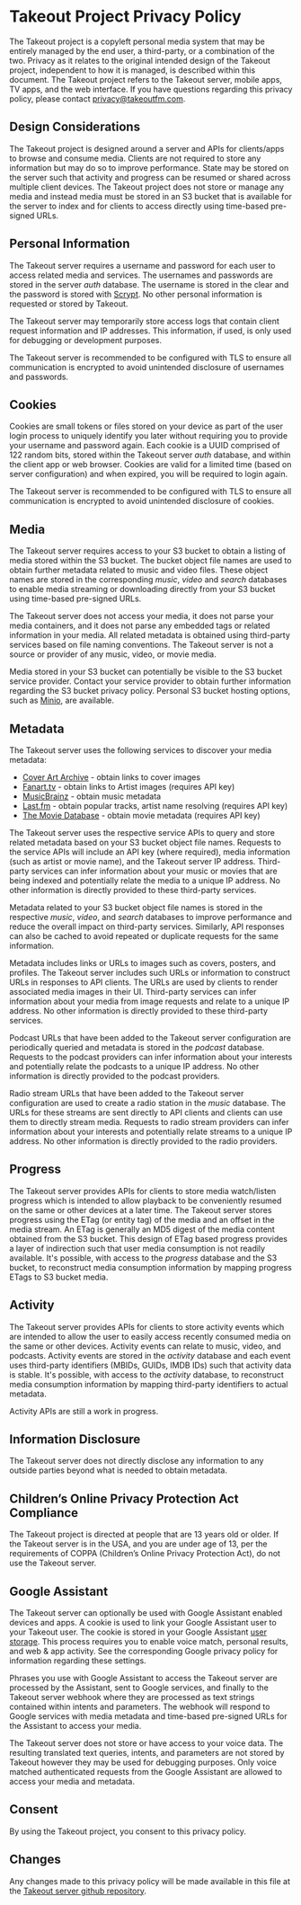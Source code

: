 # Takeout Project Privacy Policy

The Takeout project is a copyleft personal media system that may be entirely
managed by the end user, a third-party, or a combination of the two. Privacy as
it relates to the original intended design of the Takeout project, independent
to how it is managed, is described within this document. The Takeout project
refers to the Takeout server, mobile apps, TV apps, and the web interface. If
you have questions regarding this privacy policy, please contact
privacy@takeoutfm.com.

## Design Considerations

The Takeout project is designed around a server and APIs for clients/apps to
browse and consume media. Clients are not required to store any information but
may do so to improve performance. State may be stored on the server such that
activity and progress can be resumed or shared across multiple client
devices. The Takeout project does not store or manage any media and instead
media must be stored in an S3 bucket that is available for the server to index
and for clients to access directly using time-based pre-signed URLs.

## Personal Information

The Takeout server requires a username and password for each user to access
related media and services. The usernames and passwords are stored in the
server _auth_ database. The username is stored in the clear and the password is
stored with [Scrypt](https://en.wikipedia.org/wiki/Scrypt). No other personal
information is requested or stored by Takeout.

The Takeout server may temporarily store access logs that contain client
request information and IP addresses. This information, if used, is only used
for debugging or development purposes.

The Takeout server is recommended to be configured with TLS to ensure all
communication is encrypted to avoid unintended disclosure of usernames and
passwords.

## Cookies

Cookies are small tokens or files stored on your device as part of the user
login process to uniquely identify you later without requiring you to provide
your username and password again. Each cookie is a UUID comprised of 122 random
bits, stored within the Takeout server _auth_ database, and within the client
app or web browser. Cookies are valid for a limited time (based on server
configuration) and when expired, you will be required to login again.

The Takeout server is recommended to be configured with TLS to ensure all
communication is encrypted to avoid unintended disclosure of cookies.

## Media

The Takeout server requires access to your S3 bucket to obtain a listing of
media stored within the S3 bucket. The bucket object file names are used to
obtain further metadata related to music and video files. These object names
are stored in the corresponding _music_, _video_ and _search_ databases to
enable media streaming or downloading directly from your S3 bucket using
time-based pre-signed URLs.

The Takeout server does not access your media, it does not parse your media
containers, and it does not parse any embedded tags or related information in
your media. All related metadata is obtained using third-party services based
on file naming conventions.  The Takeout server is not a source or provider of
any music, video, or movie media.

Media stored in your S3 bucket can potentially be visible to the S3 bucket
service provider. Contact your service provider to obtain further information
regarding the S3 bucket privacy policy. Personal S3 bucket hosting options,
such as [Minio](https://min.io/), are available.

## Metadata

The Takeout server uses the following services to discover your media metadata:

- [Cover Art Archive](https://coverartarchive.org/) - obtain links to cover images
- [Fanart.tv](https://fanart.tv/) - obtain links to Artist images (requires API key)
- [MusicBrainz](https://musicbrainz.org/) - obtain music metadata
- [Last.fm](https://www.last.fm/) - obtain popular tracks, artist name resolving (requires API key)
- [The Movie Database](https://www.themoviedb.org/) - obtain movie metadata (requires API key)

The Takeout server uses the respective service APIs to query and store related
metadata based on your S3 bucket object file names. Requests to the service
APIs will include an API key (where required), media information (such as
artist or movie name), and the Takeout server IP address. Third-party services
can infer information about your music or movies that are being indexed and
potentially relate the media to a unique IP address. No other information is
directly provided to these third-party services.

Metadata related to your S3 bucket object file names is stored in the
respective _music_, _video_, and _search_ databases to improve performance and
reduce the overall impact on third-party services. Similarly, API responses can
also be cached to avoid repeated or duplicate requests for the same
information.

Metadata includes links or URLs to images such as covers, posters, and
profiles. The Takeout server includes such URLs or information to construct
URLs in responses to API clients. The URLs are used by clients to render
associated media images in their UI. Third-party services can infer information
about your media from image requests and relate to a unique IP address. No
other information is directly provided to these third-party services.

Podcast URLs that have been added to the Takeout server configuration are
periodically queried and metadata is stored in the _podcast_ database. Requests
to the podcast providers can infer information about your interests and
potentially relate the podcasts to a unique IP address. No other information is
directly provided to the podcast providers.

Radio stream URLs that have been added to the Takeout server configuration are
used to create a radio station in the _music_ database. The URLs for these
streams are sent directly to API clients and clients can use them to directly
stream media. Requests to radio stream providers can infer information about
your interests and potentially relate streams to a unique IP address. No other
information is directly provided to the radio providers.

## Progress

The Takeout server provides APIs for clients to store media watch/listen
progress which is intended to allow playback to be conveniently resumed on the
same or other devices at a later time. The Takeout server stores progress using
the ETag (or entity tag) of the media and an offset in the media stream. An
ETag is generally an MD5 digest of the media content obtained from the S3
bucket. This design of ETag based progress provides a layer of indirection such
that user media consumption is not readily available. It's possible, with
access to the _progress_ database and the S3 bucket, to reconstruct media
consumption information by mapping progress ETags to S3 bucket media.

## Activity

The Takeout server provides APIs for clients to store activity events which are
intended to allow the user to easily access recently consumed media on the same
or other devices. Activity events can relate to music, video, and podcasts.
Activity events are stored in the _activity_ database and each event uses
third-party identifiers (MBIDs, GUIDs, IMDB IDs) such that activity data is
stable. It's possible, with access to the _activity_ database, to reconstruct
media consumption information by mapping third-party identifiers to actual
metadata.

Activity APIs are still a work in progress.

## Information Disclosure

The Takeout server does not directly disclose any information to any outside
parties beyond what is needed to obtain metadata.

## Children’s Online Privacy Protection Act Compliance

The Takeout project is directed at people that are 13 years old or older. If
the Takeout server is in the USA, and you are under age of 13, per the
requirements of COPPA (Children’s Online Privacy Protection Act), do not use
the Takeout server.

## Google Assistant

The Takeout server can optionally be used with Google Assistant enabled devices
and apps. A cookie is used to link your Google Assistant user to your Takeout
user.  The cookie is stored in your Google Assistant [user
storage](https://developers.google.com/assistant/conversational/storage-user).
This process requires you to enable voice match, personal results, and web &
app activity. See the corresponding Google privacy policy for information
regarding these settings.

Phrases you use with Google Assistant to access the Takeout server are processed
by the Assistant, sent to Google services, and finally to the Takeout server
webhook where they are processed as text strings contained within intents and
parameters. The webhook will respond to Google services with media metadata and
time-based pre-signed URLs for the Assistant to access your media.

The Takeout server does not store or have access to your voice data. The
resulting translated text queries, intents, and parameters are not stored by
Takeout however they may be used for debugging purposes. Only voice matched
authenticated requests from the Google Assistant are allowed to access your
media and metadata.

## Consent

By using the Takeout project, you consent to this privacy policy.

## Changes

Any changes made to this privacy policy will be made available in this file at
the [Takeout server github repository](https://github.com/takeoutfm/takeout).
